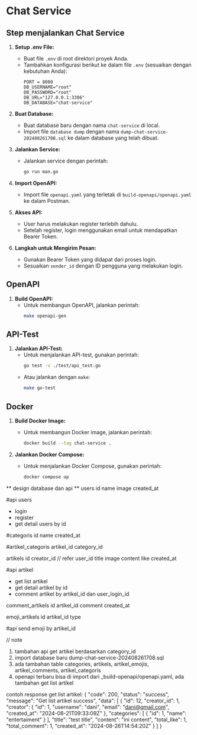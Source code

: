 # Chat Service

## Step menjalankan Chat Service

1. **Setup .env File:**
   - Buat file `.env` di root direktori proyek Anda.
   - Tambahkan konfigurasi berikut ke dalam file `.env` (sesuaikan dengan kebutuhan Anda):
     ```
     PORT = 8080
     DB_USERNAME="root"
     DB_PASSWORD="root"
     DB_URL="127.0.0.1:3306"
     DB_DATABASE="chat-service"
     ```

2. **Buat Database:**
   - Buat database baru dengan nama `chat-service` di local.
   - Import file `database dump` dengan nama `dump-chat-service-202408261708.sql` ke dalam database yang telah dibuat.

3. **Jalankan Service:**
   - Jalankan service dengan perintah:
     ```bash
     go run man.go
     ```

4. **Import OpenAPI:**
   - Import file `openapi.yaml` yang terletak di `build-openapi/openapi.yaml` ke dalam Postman.

5. **Akses API:**
   - User harus melakukan register terlebih dahulu.
   - Setelah register, login menggunakan email untuk mendapatkan Bearer Token.

6. **Langkah untuk Mengirim Pesan:**
   - Gunakan Bearer Token yang didapat dari proses login.
   - Sesuaikan `sender_id` dengan ID pengguna yang melakukan login.

## OpenAPI

1. **Build OpenAPI:**
   - Untuk membangun OpenAPI, jalankan perintah:
     ```bash
     make openapi-gen
     ```

## API-Test

1. **Jalankan API-Test:**
   - Untuk menjalankan API-test, gunakan perintah:
     ```bash
     go test -v ./test/api_test.go
     ```
   - Atau jalankan dengan `make`:
     ```bash
     make go-test
     ```

## Docker

1. **Build Docker Image:**
   - Untuk membangun Docker image, jalankan perintah:
     ```bash
     docker build --tag chat-service .
     ```

2. **Jalankan Docker Compose:**
   - Untuk menjalankan Docker Compose, gunakan perintah:
     ```bash
     docker compose up
     ```

** design database dan api **
users
 id
 name
 image
 created_at

#api users
 - login
 - register
 - get detail users by id

#categoris
 id
 name
 created_at

#artikel_categoris
 artikel_id
 category_id


artikels
 id
 creator_id // refer user_id
 title
 image
 content
 like
 created_at

 #api artikel
 - get list artikel
 - get detail artikel by id 
 - comment artikel by artikel_id dan user_login_id
 

comment_artikels
 id
 artikel_id
 comment
 created_at

emoji_artikels
 id
 artikel_id
 type

#api send emoji by artikel_id


// note
1. tambahan api get artikel berdasarkan category_id
2. import database baru dump-chat-service-202408261708.sql
3. ada tambahan table categories, artikels, artikel_emojis, artikel_comments, artikel_categoris
4. openapi terbaru bisa di import dari _build-openapi/openapi.yaml, ada tambahan get list artikel


contoh response get list artikel:
{
    "code": 200,
    "status": "success",
    "message": "Get list artikel success",
    "data": [
        {
            "id": 12,
            "creator_id": 1,
            "creator": {
                "id": 1,
                "username": "dani",
                "email": "dani@gmail.com",
                "created_at": "2024-08-21T09:33:09Z"
            },
            "categories": [
                {
                    "id": 1,
                    "name": "entertaiment"
                }
            ],
            "title": "test title",
            "content": "ini content",
            "total_like": 1,
            "total_comment": 1,
            "created_at": "2024-08-26T14:54:20Z"
        }
    ]
}









